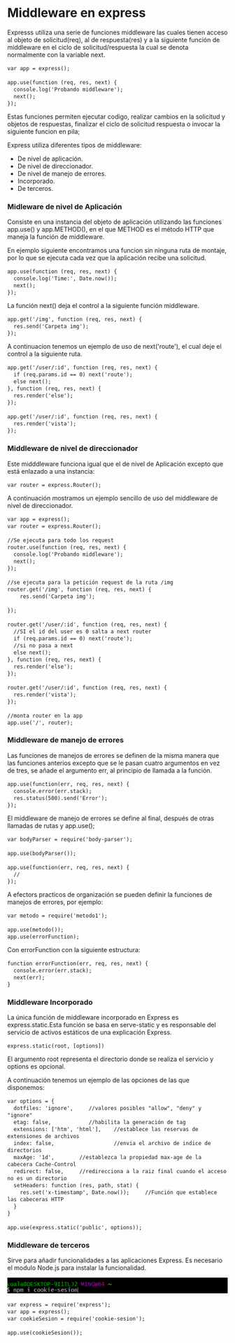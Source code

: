 Middleware en express
==

Expresss utiliza una serie de funciones middleware las cuales tienen acceso al objeto de solicitud(req), al de respuesta(res) y a la siguiente función de middleware en el ciclo de solicitud/respuesta la cual se denota normalmente con la variable next.

~~~
var app = express();

app.use(function (req, res, next) {
  console.log('Probando middleware');
  next();
});
~~~

Estas funciones permiten ejecutar codigo, realizar cambios en la solicitud y objetos de respuestas, finalizar el ciclo de solicitud respuesta o invocar la siguiente funcion en pila;

Express utiliza diferentes tipos de middleware:

- De nivel de aplicación.
- De nivel de direccionador.
- De nivel de manejo de errores.
- Incorporado.
- De terceros.


### Midleware de nivel de Aplicación

Consiste en una instancia del objeto de aplicación utilizando las funciones app.use() y app.METHOD(), en el que METHOD es el método HTTP que maneja la función de middleware.

En ejemplo siguiente encontramos una funcion sin ninguna ruta de montaje, por lo que se ejecuta cada vez que la aplicación recibe una solicitud.
~~~
app.use(function (req, res, next) {
  console.log('Time:', Date.now());
  next();
});
~~~
La función next() deja el control a la siguiente función middleware.

~~~
app.get('/img', function (req, res, next) {
  res.send('Carpeta img');
});
~~~


A continuacion tenemos un ejemplo de uso de next('route'), el cual deje el control a la siguiente ruta.
~~~
app.get('/user/:id', function (req, res, next) {
  if (req.params.id == 0) next('route');
  else next();
}, function (req, res, next) {
  res.render('else');
});

app.get('/user/:id', function (req, res, next) {
  res.render('vista');
});
~~~


### Middleware de nivel de direccionador

Este midddleware funciona igual que el de nivel de Aplicación excepto que está enlazado a una instancia:
~~~
var router = express.Router();
~~~
A continuación mostramos un ejemplo sencillo de uso del middleware de nivel de direccionador.
~~~
var app = express();
var router = express.Router();

//Se ejecuta para todo los request
router.use(function (req, res, next) {
  console.log('Probando middleware');
  next();
});

//se ejecuta para la petición request de la ruta /img
router.get('/img', function (req, res, next) {
    res.send('Carpeta img');

});

router.get('/user/:id', function (req, res, next) {
  //SI el id del user es 0 salta a next router
  if (req.params.id == 0) next('route');
  //si no pasa a next
  else next();
}, function (req, res, next) {
  res.render('else');
});

router.get('/user/:id', function (req, res, next) {
  res.render('vista');
});

//monta router en la app
app.use('/', router);
~~~


### Middleware de manejo de errores

Las funciones de manejos de errores se definen de la misma manera que las funciones anterios excepto que se le pasan cuatro argumentos en vez de tres, se añade el argumento err, al principio de llamada a la función.
~~~
app.use(function(err, req, res, next) {
  console.error(err.stack);
  res.status(500).send('Error');
});
~~~
El middleware de manejo de errores se define al final, después de otras llamadas de rutas y app.use();

~~~
var bodyParser = require('body-parser');

app.use(bodyParser());

app.use(function(err, req, res, next) {
  // 
});
~~~
A efectors practicos de organización se pueden definir la funciones de manejos de errores, por ejemplo:
~~~
var metodo = require('metodo1');

app.use(metodo());
app.use(errorFunction);
~~~
Con errorFunction con la siguiente estructura:
~~~
function errorFunction(err, req, res, next) {
  console.error(err.stack);
  next(err);
}
~~~


### Middleware Incorporado

La única función de middleware incorporado en Express es express.static.Esta función se basa en serve-static y es responsable del servicio de activos estáticos de una explicación Express.
~~~
express.static(root, [options])
~~~
El argumento root representa el directorio donde se realiza el servicio y options es opcional.

A continuación tenemos un ejemplo de las opciones de las que disponemos:
~~~
var options = {
  dotfiles: 'ignore',     //valores posibles "allow", "deny" y "ignore"
  etag: false,            //habilita la generación de tag
  extensions: ['htm', 'html'],    //establece las reservas de extensiones de archivos
  index: false,                   //envia el archivo de indice de directorios
  maxAge: '1d',        //establezca la propiedad max-age de la cabecera Cache-Control
  redirect: false,     //redirecciona a la raiz final cuando el acceso no es un directorio
  setHeaders: function (res, path, stat) {  
    res.set('x-timestamp', Date.now());     //Función que establece las cabeceras HTTP
  }
}

app.use(express.static('public', options));
~~~


### Middleware de terceros

Sirve para añadir funcionalidades a las aplicaciones Express. Es necesario el modulo Node.js para instalar la funcionalidad.

![softTerceros](imgs/terceros.PNG)
~~~
var express = require('express');
var app = express();
var cookieSesion = require('cookie-sesion');

app.use(cookieSesion());
~~~
